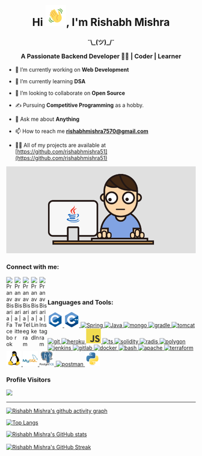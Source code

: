 <h1 align="center">Hi <img src="Wave.gif" height="55px" width="55px">, I'm Rishabh Mishra</h1>
<h3 align="center">¯\_(ツ)_/¯

A Passionate Backend Developer 👨‍💻 | Coder | Learner
</h3>


- 🔭 I’m currently working on **Web Development**

- 🌱 I’m currently learning **DSA**

- 👯 I’m looking to collaborate on **Open Source**

- ✍️ Pursuing **Competitive Programming** as a hobby.

- 💬 Ask me about **Anything**

- 📫 How to reach me **rishabhmishra7570@gmail.com**

- 👨‍💻 All of my projects are available at [https://github.com/rishabhmishra51](https://github.com/rishabhmishra51)

<p align="center"> <img src="dev-working.gif" alt="dev-image"/> </p>

<h3 align="left">Connect with me:</h3>
<a href="https://www.facebook.com/profile.php?id=100009328235979" target="blank"><img align="left" alt="Pranav Bisaria | Facebook" width="22px" src="https://cdn.jsdelivr.net/gh/devicons/devicon/icons/facebook/facebook-original.svg" /> </a>
<a href="https://twitter.com/rishabhmishra5129" target="blank"><img align="left" alt="Pranav Bisaria | Twitter" width="22px" src="https://cdn.jsdelivr.net/gh/devicons/devicon/icons/twitter/twitter-original.svg" /></a> 
<a href="https://t.me/P" target="blank"><img align="left" alt="Pranav Bisaria | Telegram" width="22px" src="https://cdn-icons-png.flaticon.com/512/3670/3670070.png" /></a> 
<a href="https://www.linkedin.com/" target="blank"><img align="left" alt="Pranav Bisaria | LinkedIn" width="22px" src="https://cdn-icons-png.flaticon.com/512/174/174857.png" /> </a> 
<a href="https://www.instagram.com" target="blank"><img align="left" alt="Pranav Bisaria | Instagram" width="22px" src="https://cdn-icons-png.flaticon.com/512/3621/3621435.png" /></a><br><br>

<h3 align="left">Languages and Tools:</h3>
<a href="https://www.w3schools.com/c/c_intro.php" target="_blank"> <img src="https://raw.githubusercontent.com/devicons/devicon/master/icons/c/c-original.svg" alt="c" width="40" height="40"/> </a> 
<a href="https://www.w3schools.com/cpp/default.asp" target="_blank"> <img src="https://raw.githubusercontent.com/devicons/devicon/master/icons/cplusplus/cplusplus-original.svg" alt="cplusplus" width="40" height="40"/> </a> 
<a href="https://start.spring.io/" target="_blank"> <img src="https://cdn.jsdelivr.net/gh/devicons/devicon/icons/spring/spring-original.svg" alt="Spring" width="40" height="40"/> </a> 
<a href="https://docs.oracle.com/en/java/" target="_blank"> <img src="https://cdn.jsdelivr.net/gh/devicons/devicon/icons/java/java-original.svg" alt="Java" width="40" height="40"/> </a> 
<a href="https://www.mongodb.com/" target="_blank"> <img src="https://cdn.jsdelivr.net/gh/devicons/devicon/icons/mongodb/mongodb-original.svg" alt="mongo" width="40" height="40" /> </a> 
<a href="https://gradle.org/" target="_blank"> <img src="https://cdn.jsdelivr.net/gh/devicons/devicon/icons/gradle/gradle-plain.svg"  alt="gradle" width="40" height="40" /> </a> 
<a href="https://tomcat.apache.org/" target="_blank"> <img src="https://cdn.jsdelivr.net/gh/devicons/devicon/icons/tomcat/tomcat-original.svg"  alt="tomcat" width="40" height="40"/> </a> 
<a href="https://git-scm.com/" target="_blank"> <img src="https://www.vectorlogo.zone/logos/git-scm/git-scm-icon.svg" alt="git" width="40" height="40"/> </a> 
<a href="https://heroku.com" target="_blank"> <img src="https://www.vectorlogo.zone/logos/heroku/heroku-icon.svg" alt="heroku" width="40" height="40"/> </a> 
<a href="https://developer.mozilla.org/en-US/docs/Web/JavaScript" target="_blank"> <img src="https://raw.githubusercontent.com/devicons/devicon/master/icons/javascript/javascript-original.svg" alt="javascript" width="40" height="40"/> </a> 
<a href="https://www.typescriptlang.org/" target="_blank"> <img src="https://cdn.jsdelivr.net/gh/devicons/devicon/icons/typescript/typescript-plain.svg"  alt="ts" width="40" height="40"/> </a> 
<a href="https://soliditylang.org/" target="_blank"> <img src="https://cdn.jsdelivr.net/gh/devicons/devicon/icons/solidity/solidity-original.svg" alt="solidity" width="40" height="40"/> </a> 
<a href="https://redis.io/" target="_blank"> <img src="https://cdn.jsdelivr.net/gh/devicons/devicon/icons/redis/redis-original.svg" alt="radis" width="40" height="40"/> </a> 
<a href="https://polygon.technology/" target="_blank"> <img src="https://cdn.jsdelivr.net/gh/devicons/devicon/icons/polygon/polygon-original.svg" alt="polygon" width="40" height="40"/> </a> 
<a href="https://www.jenkins.io/" target="_blank"> <img src="https://cdn.jsdelivr.net/gh/devicons/devicon/icons/jenkins/jenkins-original.svg" alt="jenkins" width="40" height="40"/> </a> 
<a href="https://gitlab.com/" target="_blank"> <img src="https://cdn.jsdelivr.net/gh/devicons/devicon/icons/gitlab/gitlab-original.svg" alt="gitlab" width="40" height="40"/> </a> 
<a href="https://www.docker.com/" target="_blank"> <img src="https://cdn.jsdelivr.net/gh/devicons/devicon/icons/docker/docker-original.svg" alt="docker" width="40" height="40"/> </a> 
<a href="https://www.gnu.org/software/bash/" target="_blank"> <img src="https://cdn.jsdelivr.net/gh/devicons/devicon/icons/bash/bash-original.svg" alt="bash" width="40" height="40"/> </a> 
<a href="https://www.apache.org/" target="_blank"> <img src="https://cdn.jsdelivr.net/gh/devicons/devicon/icons/apache/apache-line-wordmark.svg" alt="apache" width="40" height="40"/> </a> 
<a href="https://www.terraform.io/" target="_blank"> <img src="https://cdn.jsdelivr.net/gh/devicons/devicon/icons/terraform/terraform-original.svg" alt="terraform" width="40" height="40"/> </a> 
<a href="https://www.linux.org/" target="_blank"> <img src="https://raw.githubusercontent.com/devicons/devicon/master/icons/linux/linux-original.svg" alt="linux" width="40" height="40"/> </a> 
<a href="https://www.mysql.com/" target="_blank"> <img src="https://raw.githubusercontent.com/devicons/devicon/master/icons/mysql/mysql-original-wordmark.svg" alt="mysql" width="40" height="40"/> </a> 
<a href="https://www.postgresql.org" target="_blank"> <img src="https://raw.githubusercontent.com/devicons/devicon/master/icons/postgresql/postgresql-original-wordmark.svg" alt="postgresql" width="40" height="40"/> </a> 
<a href="https://postman.com" target="_blank"> <img src="https://www.vectorlogo.zone/logos/getpostman/getpostman-icon.svg" alt="postman" width="40" height="40"/> </a> 
<a href="https://www.python.org" target="_blank"> <img src="https://raw.githubusercontent.com/devicons/devicon/master/icons/python/python-original.svg" alt="python" width="40" height="40"/> </a>
<br />

### Profile Visitors
![](https://api.visitorbadge.io/api/VisitorHit?user=rishabhmishra51&repo=rishabhmishra51&countColor=%237B1E7A)
<hr>

[![Rishabh Mishra's github activity graph](https://github-readme-activity-graph.vercel.app/graph?username=rishabhmishra51&theme=github-compact&area=true&bg_color=ffff&color=000)](https://github.com/ashutosh00710/github-readme-activity-graph)


[![Top Langs](https://github-readme-stats.vercel.app/api/top-langs/?username=rishabhmishra51&layout=pie)](https://github.com/anuraghazra/github-readme-stats)

<a href="http://www.github.com/rishabhmishra51">![Rishabh Mishra's GitHub stats](https://github-readme-stats-sigma-five.vercel.app/api?username=rishabhmishra51&show_icons=true&hide=&count_private=true&title_color=0891b&icon_color=0891b2&hide_border=true&show_icons=true)</a></br></br>
[![Rishabh Mishra's GitHub Streak](https://streak-stats.demolab.com/?user=rishabhmishra51)](https://git.io/streak-stats)
